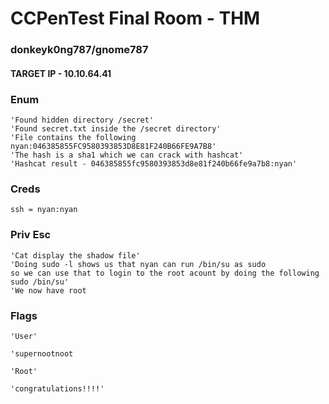 # CCPenTest Final Room - THM
### donkeyk0ng787/gnome787

#### TARGET IP - 10.10.64.41

### Enum

	'Found hidden directory /secret'
	'Found secret.txt inside the /secret directory'
	'File contains the following
	nyan:046385855FC9580393853D8E81F240B66FE9A7B8'
	'The hash is a sha1 which we can crack with hashcat'
	'Hashcat result - 046385855fc9580393853d8e81f240b66fe9a7b8:nyan'

### Creds

	ssh = nyan:nyan

### Priv Esc

	'Cat display the shadow file'
	'Doing sudo -l shows us that nyan can run /bin/su as sudo
	so we can use that to login to the root acount by doing the following
	sudo /bin/su'
	'We now have root

### Flags

	'User'

	'supernootnoot

	'Root'

	'congratulations!!!!'
